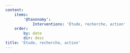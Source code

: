 ```yaml
---
content:
    items:
        '@taxonomy':
            Interventions: 'Étude, recherche, action'
    order:
        by: date
        dir: desc
title: 'Étude, recherche, action'
---
```


